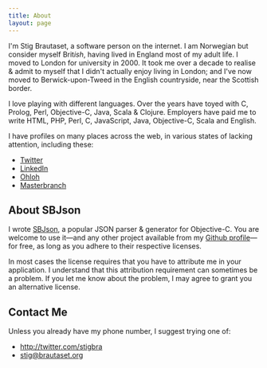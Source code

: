 ```yaml
---
title: About
layout: page
---
```


I'm Stig Brautaset, a software person on the internet. I am Norwegian but
consider myself Brit*ish*, having lived in England most of my adult life. I
moved to London for university in 2000. It took me over a decade to realise &
admit to myself that I didn't actually enjoy living in London; and I've now
moved to Berwick-upon-Tweed in the English countryside, near the Scottish
border.

I love playing with different languages. Over the years have toyed with C,
Prolog, Perl, Objective-C, Java, Scala & Clojure. Employers have paid me to
write HTML, PHP, Perl, C, JavaScript, Java, Objective-C, Scala and English.

I have profiles on many places across the web, in various states of lacking
attention, including these:

* [Twitter](http://twitter.com/stigbra)
* [LinkedIn](http://uk.linkedin.com/in/stigbrautaset)
* [Ohloh](https://www.ohloh.net/accounts/stigbra)
* [Masterbranch](http://www.masterbranch.com/developer/stig.brautaset)

About SBJson
------------

I wrote [SBJson][], a popular JSON parser & generator for Objective-C. You are
welcome to use it&mdash;and any other project available from my
[Github profile][github]&mdash;for free, as long as you adhere to their
respective licenses.

In most cases the license requires that you have to attribute me in your
application. I understand that this attribution requirement can sometimes be a
problem. If you let me know about the problem, I may agree to grant you an
alternative license.

[sbjson]: http://sbjson.org
[github]: http://github.com/stig

Contact Me
----------

Unless you already have my phone number, I suggest trying one of:

* <http://twitter.com/stigbra>
* <stig@brautaset.org>
